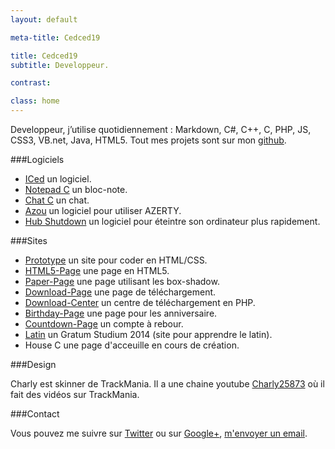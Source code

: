 ```yaml
---
layout: default

meta-title: Cedced19

title: Cedced19
subtitle: Developpeur.

contrast:

class: home
---
```


Developpeur, j’utilise quotidiennement : Markdown, C#, C++, C, PHP, JS, CSS3, VB.net, Java, HTML5.
Tout mes projets sont sur mon [github](https://github.com/cedced19/).

###Logiciels

* [ICed](http://cedced19.github.io/iced/) un logiciel. 
* [Notepad C](http://cedced19.github.io/notepad/) un bloc-note.  
* [Chat C](http://cedced19.github.io/chat/) un chat. 
* [Azou](http://cedced19.github.io/azou/) un logiciel pour utiliser AZERTY.  
* [Hub Shutdown](http://cedced19.github.io/hubshutdown/) un logiciel pour éteintre son ordinateur plus rapidement.


###Sites

* [Prototype](http://cedced19.github.io/proto/) un site pour coder en HTML/CSS.               
* [HTML5-Page](http://cedced19.github.io/demo/html5-page/) une page en HTML5.               
* [Paper-Page](http://cedced19.github.io/demo/paper-page/) une page utilisant les box-shadow.   
* [Download-Page](http://cedced19.github.io/demo/download-page/) une page de téléchargement.              
* [Download-Center](https://github.com/cedced19/Download-Center/) un centre de téléchargement en PHP.          
* [Birthday-Page](http://cedced19.github.io/demo/birthday-page/) une page pour les anniversaire.            
* [Countdown-Page](http://cedced19.github.io/demo/countdown-page/) un compte à rebour.           
* [Latin](http://cedced19.github.io/latin/) un Gratum Studium 2014 (site pour apprendre le latin).
* House C une page d'acceuille en cours de création.

###Design

Charly est skinner de TrackMania. Il a une chaine youtube [Charly25873](https://www.youtube.com/channel/UCOmStS_lSNYu9iudht0mrwQ) où il fait des vidéos sur TrackMania.

###Contact

Vous pouvez me suivre sur [Twitter](https://twitter.com/cedced19) ou sur [Google+](https://plus.google.com/u/0/b/104855167193751168501/104855167193751168501/posts), [m'envoyer un email](mailto:cedced19@gmail.com).

